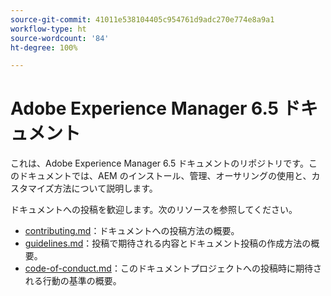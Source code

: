 ```yaml
---
source-git-commit: 41011e538104405c954761d9adc270e774e8a9a1
workflow-type: ht
source-wordcount: '84'
ht-degree: 100%

---
```

# Adobe Experience Manager 6.5 ドキュメント

これは、Adobe Experience Manager 6.5 ドキュメントのリポジトリです。このドキュメントでは、AEM のインストール、管理、オーサリングの使用と、カスタマイズ方法について説明します。

ドキュメントへの投稿を歓迎します。次のリソースを参照してください。

* [contributing.md](contributing.md)：ドキュメントへの投稿方法の概要。
* [guidelines.md](guidelines.md)：投稿で期待される内容とドキュメント投稿の作成方法の概要。
* [code-of-conduct.md](code-of-conduct.md)：このドキュメントプロジェクトへの投稿時に期待される行動の基準の概要。

